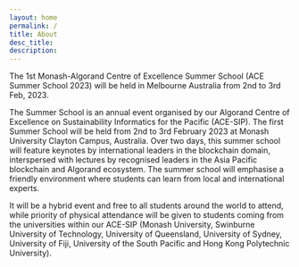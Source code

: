 ```yaml
---
layout: home
permalink: /
title: About
desc_title: 
description: 
---
```


The 1st Monash-Algorand Centre of Excellence Summer School (ACE Summer School 2023) will be held in Melbourne Australia from 2nd to 3rd Feb, 2023.

The Summer School is an annual event organised by our Algorand Centre of Excellence on Sustainability Informatics for the Pacific (ACE-SIP). The first Summer School will be held from 2nd to 3rd February 2023 at Monash University Clayton Campus, Australia. Over two days, this summer school will feature keynotes by international leaders in the blockchain domain, interspersed with lectures by recognised leaders in the Asia Pacific blockchain and Algorand ecosystem. The summer school will emphasise a friendly environment where students can learn from local and international experts. 

It will be a hybrid event and free to all students around the world to attend, while priority of physical attendance will be given to students coming from the universities within our ACE-SIP (Monash University, Swinburne University of Technology, University of Queensland, University of Sydney, University of Fiji, University of the South Pacific and Hong Kong Polytechnic University). 
